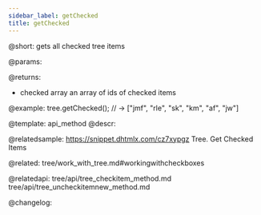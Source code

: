 ```yaml
---
sidebar_label: getChecked
title: getChecked
---          
```


@short: gets all checked tree items


@params:


@returns:
- checked	array		an array of ids of checked items


@example:
tree.getChecked(); // -> ["jmf", "rle", "sk", "km", "af", "jw"]


@template: api_method
@descr:

@relatedsample: https://snippet.dhtmlx.com/cz7xypgz	Tree. Get Checked Items

@related: tree/work_with_tree.md#workingwithcheckboxes

@relatedapi: tree/api/tree_checkitem_method.md
tree/api/tree_uncheckitemnew_method.md


@changelog:


